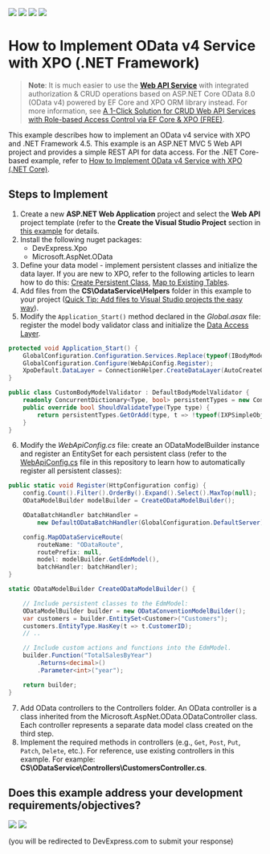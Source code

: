 <!-- default badges list -->
![](https://img.shields.io/endpoint?url=https://codecentral.devexpress.com/api/v1/VersionRange/137757184/20.1.5%2B)
[![](https://img.shields.io/badge/Open_in_DevExpress_Support_Center-FF7200?style=flat-square&logo=DevExpress&logoColor=white)](https://supportcenter.devexpress.com/ticket/details/T830571)
[![](https://img.shields.io/badge/📖_How_to_use_DevExpress_Examples-e9f6fc?style=flat-square)](https://docs.devexpress.com/GeneralInformation/403183)
[![](https://img.shields.io/badge/💬_Leave_Feedback-feecdd?style=flat-square)](#does-this-example-address-your-development-requirementsobjectives)
<!-- default badges end -->

# How to Implement OData v4 Service with XPO (.NET Framework)

> **Note**:
> It is much easier to use the **[Web API Service](https://docs.devexpress.com/eXpressAppFramework/403394/backend-web-api-service)** with integrated authorization & CRUD operations based on ASP.NET Core OData 8.0 (OData v4) powered by EF Core and XPO ORM library instead. For more information, see [A 1-Click Solution for CRUD Web API Services with Role-based Access Control via EF Core & XPO (FREE)](https://community.devexpress.com/blogs/news/archive/2022/06/20/a-one-click-solution-for-role-based-access-control-asp-net-core-web-api-services-via-entity-framework-core-and-xpo-v22-1.aspx).

This example describes how to implement an OData v4 service with XPO and .NET Framework 4.5. This example is an ASP.NET MVC 5 Web API project and provides a simple REST API for data access. For the .NET Core-based example, refer to [How to Implement OData v4 Service with XPO (.NET Core)](https://github.com/DevExpress-Examples/XPO_how-to-implement-odata4-service-with-xpo-netcore).

## Steps to Implement

1. Create a new **ASP.NET Web Application** project and select the **Web API** project template (refer to the **Create the Visual Studio Project** section in [this example](https://docs.microsoft.com/en-us/aspnet/web-api/overview/odata-support-in-aspnet-web-api/odata-v4/create-an-odata-v4-endpoint) for details.
2. Install the following nuget packages:
	* DevExpress.Xpo
	* Microsoft.AspNet.OData
3. Define your data model - implement persistent classes and initialize the data layer. If you are new to XPO, refer to the following articles to learn how to do this: [Create Persistent Class](https://docs.devexpress.com/XPO/2077/create-a-data-model/create-a-persistent-object), [Map to Existing Tables](https://docs.devexpress.com/CoreLibraries/3264/devexpress-orm-tool/concepts/basics-of-creating-persistent-objects-for-existing-data-tables).
4. Add files from the **CS\OdataService\Helpers** folder in this example to your project ([Quick Tip: Add files to Visual Studio projects the easy way](https://blogs.msdn.microsoft.com/davidklinems/2007/12/18/quick-tip-add-files-to-visual-studio-projects-the-easy-way/)).
5. Modify the `Application_Start()` method declared in the *Global.asax* file: register the model body validator class and initialize the [Data Access Layer](https://docs.devexpress.com/CoreLibraries/2121/devexpress-orm-tool/feature-center/connecting-to-a-data-store/data-access-layer).

```cs
protected void Application_Start() {
	GlobalConfiguration.Configuration.Services.Replace(typeof(IBodyModelValidator), new CustomBodyModelValidator());
	GlobalConfiguration.Configure(WebApiConfig.Register);
	XpoDefault.DataLayer = ConnectionHelper.CreateDataLayer(AutoCreateOption.SchemaAlreadyExists, true);
}

public class CustomBodyModelValidator : DefaultBodyModelValidator {
	readonly ConcurrentDictionary<Type, bool> persistentTypes = new ConcurrentDictionary<Type, bool>();
	public override bool ShouldValidateType(Type type) {
		return persistentTypes.GetOrAdd(type, t => !typeof(IXPSimpleObject).IsAssignableFrom(t));
	}
}
```

6. Modify the *WebApiConfig.cs* file: create an ODataModelBuilder instance and register an EntitySet for each persistent class (refer to the [WebApiConfig.cs](CS/ODataService/App_Start/WebApiConfig.cs) file in this repository to learn how to automatically register all persistent classes):

```cs
public static void Register(HttpConfiguration config) {
	config.Count().Filter().OrderBy().Expand().Select().MaxTop(null);
	ODataModelBuilder modelBuilder = CreateODataModelBuilder();

	ODataBatchHandler batchHandler =
		new DefaultODataBatchHandler(GlobalConfiguration.DefaultServer);

	config.MapODataServiceRoute(
		routeName: "ODataRoute",
		routePrefix: null,
		model: modelBuilder.GetEdmModel(),
		batchHandler: batchHandler);
}

static ODataModelBuilder CreateODataModelBuilder() { 

	// Include persistent classes to the EdmModel:
	ODataModelBuilder builder = new ODataConventionModelBuilder();
	var customers = builder.EntitySet<Customer>("Customers");
	customers.EntityType.HasKey(t => t.CustomerID);
	// ..

	// Include custom actions and functions into the EdmModel.
	builder.Function("TotalSalesByYear")
		.Returns<decimal>()
		.Parameter<int>("year");

	return builder;
}
```
7. Add OData controllers to the Controllers folder. An OData controller is a class inherited from the Microsoft.AspNet.OData.ODataController class. Each controller represents a separate data model class created on the third step.
8. Implement the required methods in controllers (e.g., `Get`, `Post`, `Put`, `Patch`, `Delete`, etc.). For reference, use existing controllers in this example. For example: **CS\ODataService\Controllers\CustomersController.cs**.
<!-- feedback -->
## Does this example address your development requirements/objectives?

[<img src="https://www.devexpress.com/support/examples/i/yes-button.svg"/>](https://www.devexpress.com/support/examples/survey.xml?utm_source=github&utm_campaign=XPO_how-to-implement-odata4-service-with-xpo&~~~was_helpful=yes) [<img src="https://www.devexpress.com/support/examples/i/no-button.svg"/>](https://www.devexpress.com/support/examples/survey.xml?utm_source=github&utm_campaign=XPO_how-to-implement-odata4-service-with-xpo&~~~was_helpful=no)

(you will be redirected to DevExpress.com to submit your response)
<!-- feedback end -->
